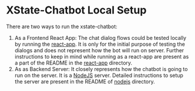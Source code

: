 # XState-Chatbot Local Setup

There are two ways to run the xstate-chatbot:
1. As a Frontend React App: The chat dialog flows could be tested locally by running the [react-app](./react-app). It is only for the initial purpose of testing the dialogs and does not represent how the bot will run on server. Further instructions to keep in mind while running as a react-app are present as a part of the README in the [react-app](./react-app) directory.
2. As as Backend Server: It closely represents how the chatbot is going to run on the server. It is a [NodeJS](./nodejs) server. Detailed instructions to setup the server are present in the README of [nodejs](./nodejs) directory.

